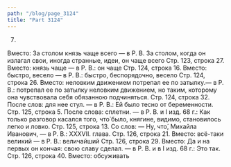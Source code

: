 ```yaml
---
path: "/blog/page_3124"
title: "Part 3124"
---
```


7.
Вместо: За столом князь чаще всего — в Р. В. За столом, когда он излагал свои, иногда странные, идеи, он чаще всего
Стр. 123, строка 27.
Вместо: князь чаще — в Р. В.: он чаще
Стр. 124, строка 16.
Вместо: быстро, весело — в Р. В.: быстро, беспорядочно, весело
Стр. 124, строка 26.
Вместо: неловким движением потрепал ее по затылку.— в Р. В.: потрепал ее по затылку неловким движением, но таким, которому она чувствовала себя обязанною подчиняться.
Стр. 124, строка 32.
После слов: для нее стул. — в Р. В.: Ей было тесно от беременности.
Стр. 125, строка 5.
После слова: сплетни. — в Р. В. и I изд. 68 г.: Как только разговор касался того, что̀ было, княгине, видимо, становилось легко и ловко.
Стр. 125, строка 13.
Со слов: — Ну, что́, Михайла Иванович, — в Р. В.: XXXVII. глава.
Стр. 126, строка 21.
Вместо: всё-таки великий — в Р. В.: величайший
Стр. 126, строка 29.
Вместо: Да и на первых он кончая: свою славу сделал. — в Р. В. и в I изд. 68 г.: Это так.
Стр. 126, строка 40.
Вместо: обсуживать
